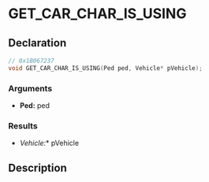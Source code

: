 # GET_CAR_CHAR_IS_USING

## Declaration
```cpp
// 0x1B067237
void GET_CAR_CHAR_IS_USING(Ped ped, Vehicle* pVehicle);
```

### Arguments
- **Ped:** ped

### Results
- **Vehicle*:** pVehicle

## Description
